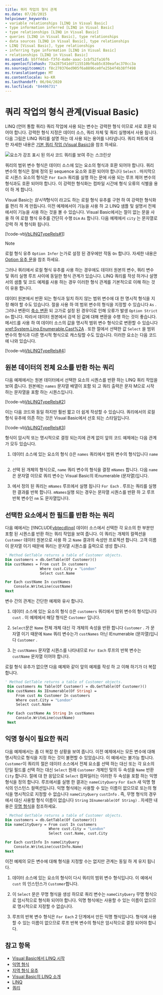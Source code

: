 ```yaml
---
title: 쿼리 작업의 형식 관계
ms.date: 07/20/2015
helpviewer_keywords:
- variable relationships [LINQ in Visual Basic]
- type information inferred [LINQ in Visual Basic]
- type relationships [LINQ in Visual Basic]
- queries [LINQ in Visual Basic], type relationships
- data sources [LINQ in Visual Basic], type relationships
- LINQ [Visual Basic], type relationships
- inferring type information [LINQ in Visual Basic]
- relationships [LINQ in Visual Basic]
ms.assetid: b5ff4da5-f3fd-4a8e-aaac-1cbf52fa16f6
ms.openlocfilehash: 73a287541ddf115510bf6ab5c830eafac370cc3a
ms.sourcegitcommit: f8c270376ed905f6a8896ce0fe25b4f4b38ff498
ms.translationtype: MT
ms.contentlocale: ko-KR
ms.lasthandoff: 06/04/2020
ms.locfileid: "84406731"
---
```

# <a name="type-relationships-in-query-operations-visual-basic"></a>쿼리 작업의 형식 관계(Visual Basic)

LINQ (언어 통합 쿼리) 쿼리 작업에 사용 되는 변수는 강력한 형식 이므로 서로 호환 되어야 합니다. 강력한 형식 지정은 데이터 소스, 쿼리 자체 및 쿼리 실행에서 사용 됩니다. 다음 그림은 LINQ 쿼리를 설명 하는 데 사용 되는 용어를 나타냅니다. 쿼리 파트에 대 한 자세한 내용은 [기본 쿼리 작업 (Visual Basic)](basic-query-operations.md)을 참조 하세요.

![요소가 강조 표시 된 의사 코드 쿼리를 보여 주는 스크린샷](./media/type-relationships-in-query-operations/linq-query-description-terms.png)

쿼리의 범위 변수 형식은 데이터 소스에 있는 요소의 형식과 호환 되어야 합니다. 쿼리 변수의 형식은 절에 정의 된 sequence 요소와 호환 되어야 합니다 `Select` . 마지막으로 시퀀스 요소의 형식은 `For Each` 쿼리를 실행 하는 문에 사용 되는 루프 제어 변수의 형식과도 호환 되어야 합니다. 이 강력한 형식화는 컴파일 시간에 형식 오류의 식별을 용이 하 게 합니다.

Visual Basic는 *암시적*형식이 라고도 하는 로컬 형식 유추를 구현 하 여 강력한 형식화를 편리 하 게 만듭니다. 이전 예제에서이 기능을 사용 하 고 LINQ 샘플 및 설명서 전체에서이 기능을 사용 하는 것을 볼 수 있습니다. Visual Basic에서는 절이 없는 문을 사용 하 여 로컬 형식 유추를 간단히 수행 `Dim` `As` 합니다. 다음 예제에서 `city` 는 문자열로 강력 하 게 형식화 됩니다.

[!code-vb[VbLINQTypeRels#1](~/samples/snippets/visualbasic/VS_Snippets_VBCSharp/VbLINQTypeRels/VB/Class1.vb#1)]

> [!NOTE]
> 로컬 형식 유추 `Option Infer` 는가로 설정 된 경우에만 작동 `On` 합니다. 자세한 내용은 [Option 유추 문](../../../language-reference/statements/option-infer-statement.md)을 참조 하세요.

그러나 쿼리에서 로컬 형식 유추를 사용 하는 경우에도 데이터 원본의 변수, 쿼리 변수 및 쿼리 실행 루프 사이에 동일한 형식 관계가 있습니다. LINQ 쿼리를 작성 하거나 설명서의 샘플 및 코드 예제를 사용 하는 경우 이러한 형식 관계를 기본적으로 이해 하는 것이 유용 합니다.

데이터 원본에서 반환 되는 형식과 일치 하지 않는 범위 변수에 대 한 명시적 형식을 지정 해야 할 수도 있습니다. 절을 사용 하 여 범위 변수의 형식을 지정할 수 있습니다 `As` . 그러나 변환이 [축소 변환](../../language-features/data-types/widening-and-narrowing-conversions.md) 되 고가로 설정 된 경우이로 인해 오류가 발생 `Option Strict` `On` 합니다. 따라서 데이터 원본에서 검색 된 값에 대해 변환을 수행 하는 것이 좋습니다. 메서드를 사용 하 여 데이터 소스의 값을 명시적 범위 변수 형식으로 변환할 수 있습니다 <xref:System.Linq.Enumerable.Cast%2A> . 또한 절에서 선택한 값 `Select` 을 범위 변수의 형식과 다른 명시적 형식으로 캐스팅할 수도 있습니다. 이러한 요소는 다음 코드에 나와 있습니다.

[!code-vb[VbLINQTypeRels#4](~/samples/snippets/visualbasic/VS_Snippets_VBCSharp/VbLINQTypeRels/VB/Class1.vb#4)]

## <a name="queries-that-return-entire-elements-of-the-source-data"></a>원본 데이터의 전체 요소를 반환 하는 쿼리

다음 예제에서는 원본 데이터에서 선택한 요소의 시퀀스를 반환 하는 LINQ 쿼리 작업을 보여 줍니다. 원본에는 `names` 문자열 배열이 포함 되 고 쿼리 출력은 문자 M으로 시작 하는 문자열을 포함 하는 시퀀스입니다.

[!code-vb[VbLINQTypeRels#2](~/samples/snippets/visualbasic/VS_Snippets_VBCSharp/VbLINQTypeRels/VB/Class1.vb#2)]

이는 다음 코드와 동일 하지만 훨씬 짧고 더 쉽게 작성할 수 있습니다. 쿼리에서의 로컬 형식 유추에 의존 하는 것은 Visual Basic에서 선호 되는 스타일입니다.

[!code-vb[VbLINQTypeRels#3](~/samples/snippets/visualbasic/VS_Snippets_VBCSharp/VbLINQTypeRels/VB/Class1.vb#3)]

형식이 암시적 또는 명시적으로 결정 되는지에 관계 없이 앞의 코드 예제에는 다음 관계가 모두 있습니다.

1. 데이터 소스에 있는 요소의 형식 ()은 `names` 쿼리에서 범위 변수의 형식입니다 `name` .

2. 선택 된 개체의 형식으로, `name` 쿼리 변수의 형식을 결정 `mNames` 합니다. 다음 `name` 은 문자열 이므로 쿼리 변수는 Visual Basic의 IEnumerable (문자열)입니다.

3. 에서 정의 된 쿼리는 `mNames` 루프에서 실행 됩니다 `For Each` . 루프는 쿼리를 실행 한 결과를 반복 합니다. `mNames`실행 되는 경우는 문자열 시퀀스를 반환 하 고 루프 반복 변수인 `nm` 도 문자열입니다.

## <a name="queries-that-return-one-field-from-selected-elements"></a>선택한 요소에서 한 필드를 반환 하는 쿼리

다음 예에서는 [!INCLUDE[vbtecdlinq](~/includes/vbtecdlinq-md.md)] 데이터 소스에서 선택한 각 요소의 한 부분만 포함 된 시퀀스를 반환 하는 쿼리 작업을 보여 줍니다. 이 쿼리는 개체의 컬렉션을 `Customer` 데이터 원본으로 사용 하 고 `Name` 결과의 속성만 프로젝션 합니다. 고객 이름이 문자열 이기 때문에 쿼리는 문자열 시퀀스를 출력으로 생성 합니다.

```vb
' Method GetTable returns a table of Customer objects.
Dim customers = db.GetTable(Of Customer)()
Dim custNames = From cust In customers
                Where cust.City = "London"
                Select cust.Name

For Each custName In custNames
    Console.WriteLine(custName)
Next
```

변수 간의 관계는 간단한 예제와 유사 합니다.

1. 데이터 소스에 있는 요소의 형식 ()은 `customers` 쿼리에서 범위 변수의 형식입니다 `cust` . 이 예제에서 해당 형식은 `Customer` 입니다.

2. `Select`문은 `Name` 전체 개체 대신 각 개체의 속성을 반환 합니다 `Customer` . 가 문자열 이기 때문에 `Name` 쿼리 변수는가 `custNames` 아닌 IEnumerable (문자열)입니다 `Customer` .

3. 는 `custNames` 문자열 시퀀스를 나타내므로 `For Each` 루프의 반복 변수는 `custName` 문자열 이어야 합니다.

로컬 형식 유추가 없으면 다음 예제와 같이 앞의 예제를 작성 하 고 이해 하기가 더 복잡 합니다.

```vb
' Method GetTable returns a table of Customer objects.
 Dim customers As Table(Of Customer) = db.GetTable(Of Customer)()
 Dim custNames As IEnumerable(Of String) =
     From cust As Customer In customers
     Where cust.City = "London"
     Select cust.Name

 For Each custName As String In custNames
     Console.WriteLine(custName)
 Next
```

## <a name="queries-that-require-anonymous-types"></a>익명 형식이 필요한 쿼리

다음 예제에서는 좀 더 복잡 한 상황을 보여 줍니다. 이전 예제에서는 모든 변수에 대해 명시적으로 형식을 지정 하는 것이 불편할 수 있었습니다. 이 예에서는 불가능 합니다. `Customer`이 쿼리의 절은 데이터 소스에서 전체 요소를 선택 하는 대신 또는 각 요소의 단일 필드를 선택 하는 대신 `Select` 원래 `Customer` 개체인 및의 두 속성을 `Name` 반환 `City` 합니다. 절에 대 한 응답으로 `Select` 컴파일러는 이러한 두 속성을 포함 하는 익명 형식을 정의 합니다. 루프에서를 실행 한 결과는 `nameCityQuery` `For Each` 새 익명 형식의 인스턴스 컬렉션입니다. 익명 형식에는 사용할 수 있는 이름이 없으므로 또는의 형식을 명시적으로 지정할 수 없습니다 `nameCityQuery` `custInfo` . 즉, 무명 형식의 경우에서 대신 사용할 형식 이름이 없습니다 `String` `IEnumerable(Of String)` . 자세한 내용은 [무명 형식](../../language-features/objects-and-classes/anonymous-types.md)을 참조하세요.

```vb
' Method GetTable returns a table of Customer objects.
Dim customers = db.GetTable(Of Customer)()
Dim nameCityQuery = From cust In customers
                    Where cust.City = "London"
                    Select cust.Name, cust.City

For Each custInfo In nameCityQuery
    Console.WriteLine(custInfo.Name)
Next
```

이전 예제의 모든 변수에 대해 형식을 지정할 수는 없지만 관계는 동일 하 게 유지 됩니다.

1. 데이터 소스에 있는 요소의 형식이 다시 쿼리의 범위 변수 형식입니다. 이 예에서 `cust` 의 인스턴스가 `Customer`합니다.

2. 이 `Select` 문은 무명 형식을 생성 하므로 쿼리 변수는 `nameCityQuery` 무명 형식으로 암시적으로 형식화 되어야 합니다. 익명 형식에는 사용할 수 있는 이름이 없으므로 명시적으로 지정할 수 없습니다.

3. 루프의 반복 변수 형식은 `For Each` 2 단계에서 만든 익명 형식입니다. 형식에 사용할 수 있는 이름이 없으므로 루프 반복 변수의 형식은 암시적으로 결정 되어야 합니다.

## <a name="see-also"></a>참고 항목

- [Visual Basic에서 LINQ 시작](getting-started-with-linq.md)
- [익명 형식](../../language-features/objects-and-classes/anonymous-types.md)
- [지역 형식 유추](../../language-features/variables/local-type-inference.md)
- [Visual Basic의 LINQ 소개](../../language-features/linq/introduction-to-linq.md)
- [LINQ](../../language-features/linq/index.md)
- [쿼리](../../../language-reference/queries/index.md)
